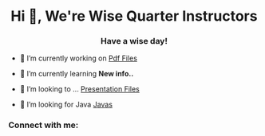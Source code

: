 <h1 align="center">Hi 👋, We're Wise Quarter Instructors</h1>
<h3 align="center">Have a wise day!</h3>

- 🔭 I’m currently working on [Pdf Files](#)

- 🌱 I’m currently learning **New info..**

- 👯 I’m looking to ... [Presentation Files](#)

- 🤝 I’m looking for Java [Javas](#)

<h3 align="left">Connect with me:</h3>
<p align="left">
</p>

